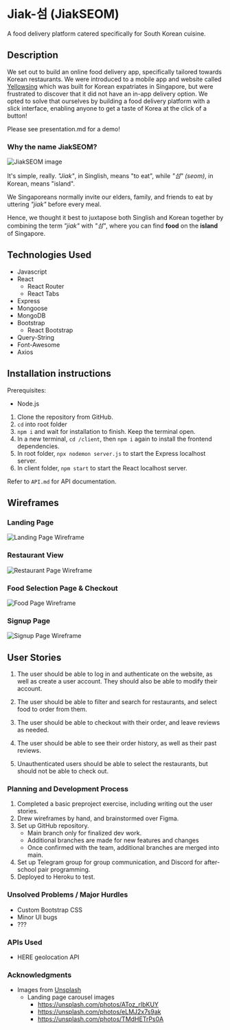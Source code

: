 # Jiak-섬 (JiakSEOM)
A food delivery platform catered specifically for South Korean cuisine.

## Description
We set out to build an online food delivery app, specifically tailored towards Korean restaurants. We were introduced to a mobile app and website called [Yellowsing](https://yellowsing.com/) which was built for Korean expatriates in Singapore, but were frustrated to discover that it did not have an in-app delivery option. We opted to solve that ourselves by building a food delivery platform with a slick interface, enabling anyone to get a taste of Korea at the click of a button!

Please see presentation.md for a demo!

### Why the name JiakSEOM?

![JiakSEOM image](/readmeImages/jiakseom.jpeg)


It's simple, really. _"Jiak"_, in Singlish, means "to eat", while _"섬" (seom)_, in Korean, means "island".

We Singaporeans normally invite our elders, family, and friends to eat by uttering _"jiak"_ before every meal.

Hence, we thought it best to juxtapose both Singlish and Korean together by combining the term _"jiak"_ with _"섬"_, where you can find **food** on the **island** of Singapore.

## Technologies Used
* Javascript
* React
    * React Router
    * React Tabs
* Express
* Mongoose
* MongoDB
* Bootstrap
    * React Bootstrap
* Query-String
* Font-Awesome
* Axios



## Installation instructions

Prerequisites:
* Node.js
1. Clone the repository from GitHub.
2. `cd` into root folder
3. `npm i` and wait for installation to finish. Keep the terminal open.
4. In a new terminal, `cd /client`, then `npm i` again to install the frontend dependencies.
5. In root folder, `npx nodemon server.js` to start the Express localhost server.
6. In client folder, `npm start` to start the React localhost server.

Refer to `API.md` for API documentation.

## Wireframes

### Landing Page
![Landing Page Wireframe](/readmeImages/wireframe_landingPage.jpg)

### Restaurant View
![Restaurant Page Wireframe](/readmeImages/wireframe_restaurantPage.jpg)

### Food Selection Page & Checkout
![Food Page Wireframe](/readmeImages/wireframe_foodPage.jpg)

### Signup Page
![Signup Page Wireframe](/readmeImages/wireframe_signupPage.jpg)

## User Stories
1. The user should be able to log in and authenticate on the website, as well as create a user account. They should also be able to modify their account.

2. The user should be able to filter and search for restaurants, and select food to order from them.

3. The user should be able to checkout with their order, and leave reviews as needed.

4. The user should be able to see their order history, as well as their past reviews.

5. Unauthenticated users should be able to select the restaurants, but should not be able to check out.

### Planning and Development Process
1. Completed a basic preproject exercise, including writing out the user stories.
2. Drew wireframes by hand, and brainstormed over Figma.
3. Set up GitHub repository.
    * Main branch only for finalized dev work.
    * Additional branches are made for new features and changes
    * Once confirmed with the team, additional branches are merged into main.
4. Set up Telegram group for group communication, and Discord for after-school pair programming.
5. Deployed to Heroku to test.

### Unsolved Problems / Major Hurdles
* Custom Bootstrap CSS
* Minor UI bugs
* ???

### APIs Used
- HERE geolocation API

### Acknowledgments
* Images from [Unsplash](https://unsplash.com/)
    * Landing page carousel images
        * https://unsplash.com/photos/AToz_rIbKUY
        * https://unsplash.com/photos/eLMJ2x7s9ak
        * https://unsplash.com/photos/TMdHETrPs0A
